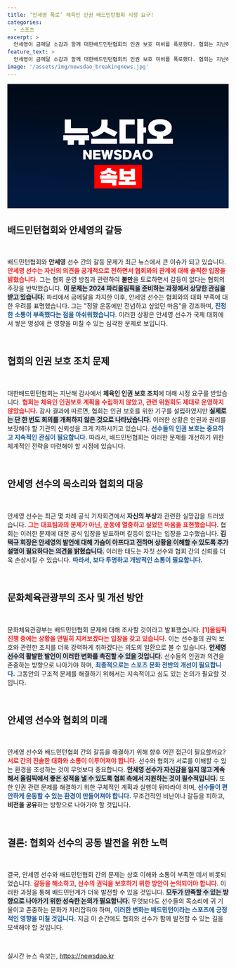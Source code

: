 ```yaml
---
title: ‘안세영 폭로’ 체육인 인권 배드민턴협회 시정 요구!
categories:
  - 스포츠
excerpt: >
  안세영이 금메달 소감과 함께 대한배드민턴협회의 인권 보호 미비를 폭로했다. 협회는 지난해 감사에서 시정 요구를 받았으나, 유명무실한 인권위조차 운영하지 않고 있는 실정이다. 갈등의 진실은 무엇일까?
feature_text: >
  안세영이 금메달 소감과 함께 대한배드민턴협회의 인권 보호 미비를 폭로했다. 협회는 지난해 감사에서 시정 요구를 받았으나, 유명무실한 인권위조차 운영하지 않고 있는 실정이다. 갈등의 진실은 무엇일까?
image: '/assets/img/newsdao_breakingnews.jpg'
---
```


<p><img src="/assets/img/newsdao_breakingnews.jpg" alt="bookingtag 속보" /></p>

<h2 data-ke-size="size26">배드민턴협회와 안세영의 갈등</h2>

<p data-ke-size="size16">&nbsp;</p>

<p>배드민턴협회와 <strong>안세영</strong> 선수 간의 갈등 문제가 최근 뉴스에서 큰 이슈가 되고 있습니다. <b><span style="color: #ee2323;">안세영 선수는 자신의 의견을 공개적으로 전하면서 협회와의 관계에 대해 솔직한 입장을 밝혔습니다.</span></b> 그는 협회 운영 방침과 관련하여 <strong>불만</strong>을 토로하면서 갈등이 없다는 협회의 주장을 반박했습니다. <b><span style="background-color: #21538527;">이 문제는 2024 파리올림픽을 준비하는 과정에서 상당한 관심을 받고 있습니다.</span></b> 파리에서 금메달을 차지한 이후, 안세영 선수는 협회와의 대화 부족에 대한 우려를 표명했습니다. 그는 "정말 운동에만 전념하고 싶었던 마음"을 강조하며, <b><span style="color: #1a5490;">진정한 소통이 부족했다는 점을 아쉬워했습니다.</span></b> 이러한 상황은 안세영 선수가 국제 대회에서 쌓은 명성에 큰 영향을 미칠 수 있는 심각한 문제로 보입니다. </p>

<p data-ke-size="size16">&nbsp;</p>

<h2 data-ke-size="size26">협회의 인권 보호 조치 문제</h2>

<p data-ke-size="size16">&nbsp;</p>

<p>대한배드민턴협회는 지난해 감사에서 <b>체육인 인권 보호 조치</b>에 대해 시정 요구를 받았습니다. <b><span style="color: #ee2323;">협회는 체육인 인권보호 계획을 수립하지 않았고, 관련 위원회도 제대로 운영하지 않았습니다.</span></b> 감사 결과에 따르면, 협회는 인권 보호를 위한 기구를 설립하였지만 <b><span style="background-color: #21538527;">실제로는 단 한 번도 회의를 개최하지 않은 것으로 나타났습니다.</span></b> 이러한 상황은 인권과 권리를 보장해야 할 기관의 신뢰성을 크게 저하시키고 있습니다. <b><span style="color: #1a5490;">선수들의 인권 보호는 중요하고 지속적인 관심이 필요합니다.</span></b> 따라서, 배드민턴협회는 이러한 문제를 개선하기 위한 체계적인 전략을 마련해야 할 시점에 있습니다. </p>

<p data-ke-size="size16">&nbsp;</p>

<h2 data-ke-size="size26">안세영 선수의 목소리와 협회의 대응</h2>

<p data-ke-size="size16">&nbsp;</p>

<p>안세영 선수는 최근 몇 차례 공식 기자회견에서 <strong>자신의 부상</strong>과 관련한 실망감을 드러냈습니다. <b><span style="color: #ee2323;">그는 대표팀과의 문제가 아닌, 운동에 열중하고 싶었던 마음을 표현했습니다.</span></b> 협회는 이러한 문제에 대한 공식 입장을 발표하며 갈등이 없다는 입장을 고수했습니다. <b><span style="background-color: #21538527;">김택규 회장은 안세영의 발언에 대해 가슴이 아프다고 전하며 상황을 이해할 수 있도록 추가 설명이 필요하다는 의견을 밝혔습니다.</span></b> 이러한 태도는 자칫 선수와 협회 간의 신뢰를 더욱 손상시킬 수 있습니다. <b><span style="color: #1a5490;">따라서, 보다 투명하고 개방적인 소통이 필요합니다.</span></b></p>

<p data-ke-size="size16">&nbsp;</p>

<h2 data-ke-size="size26">문화체육관광부의 조사 및 개선 방안</h2>

<p data-ke-size="size16">&nbsp;</p>

<p>문화체육관광부는 배드민턴협회 문제에 대해 조사할 것이라고 발표했습니다. <b><span style="color: #ee2323;">[1]올림픽 진행 중에는 상황을 면밀히 지켜보겠다는 입장을 갖고 있습니다.</span></b> 이는 선수들의 권익 보호와 관련한 조치를 더욱 강력하게 취하겠다는 의도의 일환으로 볼 수 있습니다. <b><span style="background-color: #21538527;">안세영 선수의 활발한 발언이 이러한 변화를 촉진할 수 있을 것입니다.</span></b> 선수들의 인권과 의견을 존중하는 방향으로 나아가야 하며, <b><span style="color: #1a5490;">최종적으로는 스포츠 문화 전반의 개선이 필요합니다.</span></b> 그동안의 구조적 문제를 해결하기 위해서는 지속적이고 심도 있는 논의가 필요할 것입니다.</p>

<p data-ke-size="size16">&nbsp;</p>

<h2 data-ke-size="size26">안세영 선수와 협회의 미래</h2>

<p data-ke-size="size16">&nbsp;</p>

<p>안세영 선수와 배드민턴협회 간의 갈등을 해결하기 위해 향후 어떤 접근이 필요할까요? <b><span style="color: #ee2323;">서로 간의 진솔한 대화와 소통이 이루어져야 합니다.</span></b> 선수와 협회가 서로를 이해할 수 있는 환경을 조성하는 것이 무엇보다 중요합니다. <b><span style="background-color: #21538527;">안세영 선수가 자신감을 잃지 않고 계속해서 올림픽에서 좋은 성적을 낼 수 있도록 협회 측에서 지원하는 것이 필수적입니다.</span></b> 또한 인권 관련 문제를 해결하기 위한 구체적인 계획과 실행이 뒤따라야 하며, <b><span style="color: #1a5490;">선수들이 편안하게 운동할 수 있는 환경이 만들어져야 합니다.</span></b> 무조건적인 비난이나 갈등을 피하고, <strong>비전을 공유</strong>하는 방향으로 나아가야 할 것입니다.</p>

<p data-ke-size="size16">&nbsp;</p>

<h2 data-ke-size="size26">결론: 협회와 선수의 공동 발전을 위한 노력</h2>

<p data-ke-size="size16">&nbsp;</p>

<p>결국, 안세영 선수와 배드민턴협회 간의 문제는 상호 이해와 소통이 부족한 데서 비롯되었습니다. <b><span style="color: #ee2323;">갈등을 해소하고, 선수의 권익을 보호하기 위한 방안이 논의되어야 합니다.</span></b> 이러한 과정을 통해 배드민턴계가 더욱 발전할 수 있을 것입니다. <b><span style="background-color: #21538527;">모두가 만족할 수 있는 방향으로 나아가기 위한 성숙한 논의가 필요합니다.</span></b> 무엇보다도 선수들의 목소리에 귀 기울이고 존중하는 문화가 자리잡혀야 하며, <b><span style="color: #1a5490;">이러한 변화는 배드민턴이라는 스포츠에 긍정적인 영향을 미칠 것입니다.</span></b> 지금 이 순간에도 협회와 선수가 함께 발전할 수 있는 길을 모색해야 할 것입니다. </p>

<p data-ke-size="size16">&nbsp;</p>
실시간 뉴스 속보는, <a href="https://newsdao.kr" rel="dofollow">https://newsdao.kr</a>


